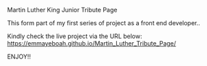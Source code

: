 Martin Luther King Junior Tribute Page

This form part of  my first series of  project as a front end developer..


Kindly check the live project via the URL below:
https://emmayeboah.github.io/Martin_Luther_Tribute_Page/

ENJOY!!
